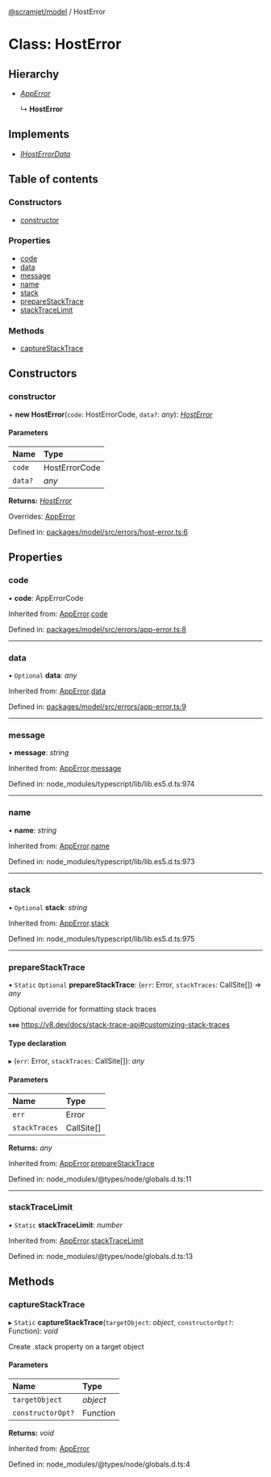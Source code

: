 [@scramjet/model](../README.md) / HostError

# Class: HostError

## Hierarchy

- [*AppError*](apperror.md)

  ↳ **HostError**

## Implements

- [*IHostErrorData*](../README.md#ihosterrordata)

## Table of contents

### Constructors

- [constructor](hosterror.md#constructor)

### Properties

- [code](hosterror.md#code)
- [data](hosterror.md#data)
- [message](hosterror.md#message)
- [name](hosterror.md#name)
- [stack](hosterror.md#stack)
- [prepareStackTrace](hosterror.md#preparestacktrace)
- [stackTraceLimit](hosterror.md#stacktracelimit)

### Methods

- [captureStackTrace](hosterror.md#capturestacktrace)

## Constructors

### constructor

\+ **new HostError**(`code`: HostErrorCode, `data?`: *any*): [*HostError*](hosterror.md)

#### Parameters

| Name | Type |
| :------ | :------ |
| `code` | HostErrorCode |
| `data?` | *any* |

**Returns:** [*HostError*](hosterror.md)

Overrides: [AppError](apperror.md)

Defined in: [packages/model/src/errors/host-error.ts:6](https://github.com/scramjetorg/transform-hub/blob/8f44413a/packages/model/src/errors/host-error.ts#L6)

## Properties

### code

• **code**: AppErrorCode

Inherited from: [AppError](apperror.md).[code](apperror.md#code)

Defined in: [packages/model/src/errors/app-error.ts:8](https://github.com/scramjetorg/transform-hub/blob/8f44413a/packages/model/src/errors/app-error.ts#L8)

___

### data

• `Optional` **data**: *any*

Inherited from: [AppError](apperror.md).[data](apperror.md#data)

Defined in: [packages/model/src/errors/app-error.ts:9](https://github.com/scramjetorg/transform-hub/blob/8f44413a/packages/model/src/errors/app-error.ts#L9)

___

### message

• **message**: *string*

Inherited from: [AppError](apperror.md).[message](apperror.md#message)

Defined in: node_modules/typescript/lib/lib.es5.d.ts:974

___

### name

• **name**: *string*

Inherited from: [AppError](apperror.md).[name](apperror.md#name)

Defined in: node_modules/typescript/lib/lib.es5.d.ts:973

___

### stack

• `Optional` **stack**: *string*

Inherited from: [AppError](apperror.md).[stack](apperror.md#stack)

Defined in: node_modules/typescript/lib/lib.es5.d.ts:975

___

### prepareStackTrace

▪ `Static` `Optional` **prepareStackTrace**: (`err`: Error, `stackTraces`: CallSite[]) => *any*

Optional override for formatting stack traces

**`see`** https://v8.dev/docs/stack-trace-api#customizing-stack-traces

#### Type declaration

▸ (`err`: Error, `stackTraces`: CallSite[]): *any*

#### Parameters

| Name | Type |
| :------ | :------ |
| `err` | Error |
| `stackTraces` | CallSite[] |

**Returns:** *any*

Inherited from: [AppError](apperror.md).[prepareStackTrace](apperror.md#preparestacktrace)

Defined in: node_modules/@types/node/globals.d.ts:11

___

### stackTraceLimit

▪ `Static` **stackTraceLimit**: *number*

Inherited from: [AppError](apperror.md).[stackTraceLimit](apperror.md#stacktracelimit)

Defined in: node_modules/@types/node/globals.d.ts:13

## Methods

### captureStackTrace

▸ `Static` **captureStackTrace**(`targetObject`: *object*, `constructorOpt?`: Function): *void*

Create .stack property on a target object

#### Parameters

| Name | Type |
| :------ | :------ |
| `targetObject` | *object* |
| `constructorOpt?` | Function |

**Returns:** *void*

Inherited from: [AppError](apperror.md)

Defined in: node_modules/@types/node/globals.d.ts:4
